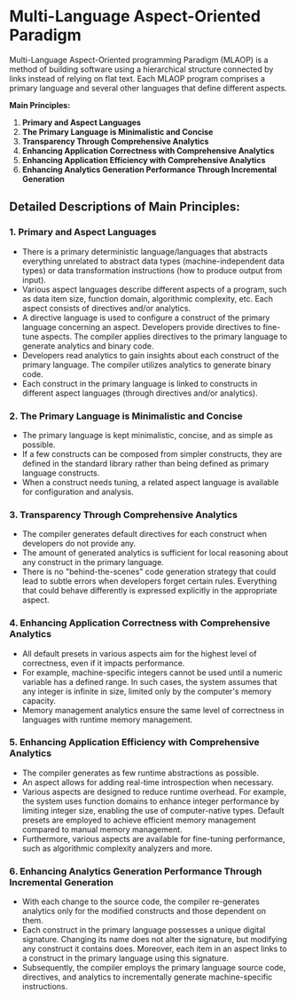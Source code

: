 # Multi-Language Aspect-Oriented Paradigm

Multi-Language Aspect-Oriented programming Paradigm (MLAOP) is a method of building software using a hierarchical structure connected by links instead of relying on flat text. Each MLAOP program comprises a primary language and several other languages that define different aspects.

**Main Principles:**

1. **Primary and Aspect Languages**
2. **The Primary Language is Minimalistic and Concise**
3. **Transparency Through Comprehensive Analytics**
4. **Enhancing Application Correctness with Comprehensive Analytics**
5. **Enhancing Application Efficiency with Comprehensive Analytics**
6. **Enhancing Analytics Generation Performance Through Incremental Generation**

## Detailed Descriptions of Main Principles:

### 1. Primary and Aspect Languages

- There is a primary deterministic language/languages that abstracts everything unrelated to abstract data types (machine-independent data types) or data transformation instructions (how to produce output from input).
- Various aspect languages describe different aspects of a program, such as data item size, function domain, algorithmic complexity, etc. Each aspect consists of directives and/or analytics.
- A directive language is used to configure a construct of the primary language concerning an aspect. Developers provide directives to fine-tune aspects. The compiler applies directives to the primary language to generate analytics and binary code.
- Developers read analytics to gain insights about each construct of the primary language. The compiler utilizes analytics to generate binary code.
- Each construct in the primary language is linked to constructs in different aspect languages (through directives and/or analytics).

### 2. The Primary Language is Minimalistic and Concise

- The primary language is kept minimalistic, concise, and as simple as possible.
- If a few constructs can be composed from simpler constructs, they are defined in the standard library rather than being defined as primary language constructs.
- When a construct needs tuning, a related aspect language is available for configuration and analysis.

### 3. Transparency Through Comprehensive Analytics

- The compiler generates default directives for each construct when developers do not provide any.
- The amount of generated analytics is sufficient for local reasoning about any construct in the primary language.
- There is no "behind-the-scenes" code generation strategy that could lead to subtle errors when developers forget certain rules. Everything that could behave differently is expressed explicitly in the appropriate aspect.

### 4. Enhancing Application Correctness with Comprehensive Analytics

- All default presets in various aspects aim for the highest level of correctness, even if it impacts performance.
- For example, machine-specific integers cannot be used until a numeric variable has a defined range. In such cases, the system assumes that any integer is infinite in size, limited only by the computer's memory capacity.
- Memory management analytics ensure the same level of correctness in languages with runtime memory management.

### 5. Enhancing Application Efficiency with Comprehensive Analytics

- The compiler generates as few runtime abstractions as possible.
- An aspect allows for adding real-time introspection when necessary.
- Various aspects are designed to reduce runtime overhead. For example, the system uses function domains to enhance integer performance by limiting integer size, enabling the use of computer-native types. Default presets are employed to achieve efficient memory management compared to manual memory management.
- Furthermore, various aspects are available for fine-tuning performance, such as algorithmic complexity analyzers and more.

### 6. Enhancing Analytics Generation Performance Through Incremental Generation

- With each change to the source code, the compiler re-generates analytics only for the modified constructs and those dependent on them.
- Each construct in the primary language possesses a unique digital signature. Changing its name does not alter the signature, but modifying any construct it contains does. Moreover, each item in an aspect links to a construct in the primary language using this signature.
- Subsequently, the compiler employs the primary language source code, directives, and analytics to incrementally generate machine-specific instructions.
